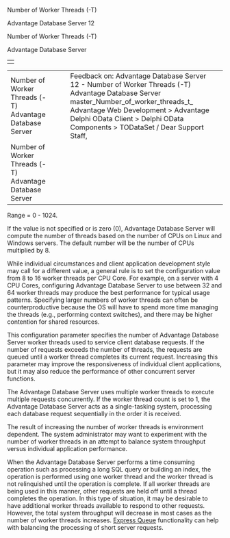 Number of Worker Threads (-T)




Advantage Database Server 12  

Number of Worker Threads (-T)

Advantage Database Server

|  |
| --- |
|  |

|  |  |  |  |  |
| --- | --- | --- | --- | --- |
| Number of Worker Threads (-T)  Advantage Database Server |  |  | Feedback on: Advantage Database Server 12 - Number of Worker Threads (-T) Advantage Database Server master\_Number\_of\_worker\_threads\_t\_ Advantage Web Development > Advantage Delphi OData Client > Delphi OData Components > TODataSet / Dear Support Staff, |  |
| Number of Worker Threads (-T)  Advantage Database Server |  |  |  |  |

Range = 0 - 1024.

If the value is not specified or is zero (0), Advantage Database Server will compute the number of threads based on the number of CPUs on Linux and Windows servers. The default number will be the number of CPUs multiplied by 8.

While individual circumstances and client application development style may call for a different value, a general rule is to set the configuration value from 8 to 16 worker threads per CPU Core. For example, on a server with 4 CPU Cores, configuring Advantage Database Server to use between 32 and 64 worker threads may produce the best performance for typical usage patterns. Specifying larger numbers of worker threads can often be counterproductive because the OS will have to spend more time managing the threads (e.g., performing context switches), and there may be higher contention for shared resources.

This configuration parameter specifies the number of Advantage Database Server worker threads used to service client database requests. If the number of requests exceeds the number of threads, the requests are queued until a worker thread completes its current request. Increasing this parameter may improve the responsiveness of individual client applications, but it may also reduce the performance of other concurrent server functions.

The Advantage Database Server uses multiple worker threads to execute multiple requests concurrently. If the worker thread count is set to 1, the Advantage Database Server acts as a single-tasking system, processing each database request sequentially in the order it is received.

The result of increasing the number of worker threads is environment dependent. The system administrator may want to experiment with the number of worker threads in an attempt to balance system throughput versus individual application performance.

When the Advantage Database Server performs a time consuming operation such as processing a long SQL query or building an index, the operation is performed using one worker thread and the worker thread is not relinquished until the operation is complete. If all worker threads are being used in this manner, other requests are held off until a thread completes the operation. In this type of situation, it may be desirable to have additional worker threads available to respond to other requests. However, the total system throughput will decrease in most cases as the number of worker threads increases. [Express Queue](master_express_queue.htm) functionality can help with balancing the processing of short server requests.